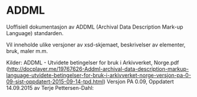 # ADDML

Uoffisiell dokumentasjon av ADDML (Archival Data Description Mark-up Language) standarden.

Vil inneholde ulike versjoner av xsd-skjemaet, beskrivelser av elementer, bruk, maler m.m.


Kilder: 
ADDML - Utvidete betingelser for bruk i Arkivverket, Norge.pdf (http://docplayer.me/19767626-Addml-archival-data-description-markup-language-utvidete-betingelser-for-bruk-i-arkivverket-norge-versjon-pa-0-09-sist-oppdatert-2015-09-14-tpd.html)
Versjon PA 0.09, Oppdatert 14.09.2015 av Terje Pettersen-Dahl: